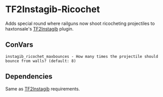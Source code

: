 # TF2Instagib-Ricochet
 
Adds special round where railguns now shoot ricocheting projectiles to haxtonsale's [TF2Instagib](https://github.com/haxtonsale/TF2Instagib) plugin.

## ConVars

```instagib_ricochet_maxbounces - How many times the projectile should bounce from walls? (default: 8)```

## Dependencies

Same as [TF2Instagib](https://github.com/haxtonsale/TF2Instagib) requirements.

